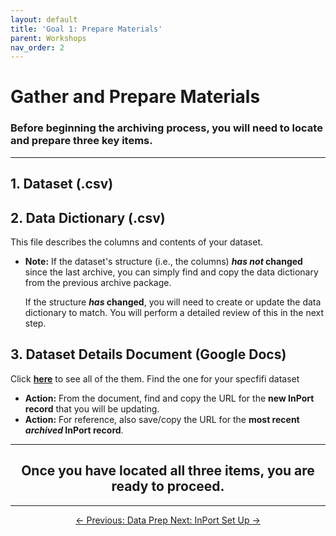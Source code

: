 ```yaml
---
layout: default
title: 'Goal 1: Prepare Materials'
parent: Workshops
nav_order: 2
---
```


# Gather and Prepare Materials

### Before beginning the archiving process, you will need to locate and prepare three key items.

---

## 1. Dataset (.csv)

## 2. Data Dictionary (.csv)
This file describes the columns and contents of your dataset.

* **Note:** If the dataset's structure (i.e., the columns) ***has not* changed** since the last archive, you can simply find and copy the data dictionary from the previous archive package.

    If the structure ***has* changed**, you will need to create or update the data dictionary to match. You will perform a detailed review of this in the next step.

## 3. Dataset Details Document (Google Docs)
Click <a href="https://drive.google.com/drive/folders/1QxNAybnQApw_rs1DbCpy5LbgxTPhm5f8?usp=drive_link" target="_blank" rel="noopener noreferrer"> <strong>here</strong></a> to see all of the them. Find the one for your specfifi dataset


* **Action:** From the document, find and copy the URL for the **new InPort record** that you will be updating.
* **Action:** For reference, also save/copy the URL for the **most recent *archived* InPort record**.

---

## <center>Once you have located all three items, you are ready to proceed.</center>

---

<center>
<a href="{{ '/docs/Prep-Your-Data.html' | relative_url }}" class="btn btn-secondary fs-6 mb-4 mb-md-0">
  ← Previous: Data Prep
</a>
<a href="{{ '/docs/InPort-Set-Up.html' | relative_url }}" class="btn btn-custom fs-6 mb-4 mb-md-0">
Next: InPort Set Up →


